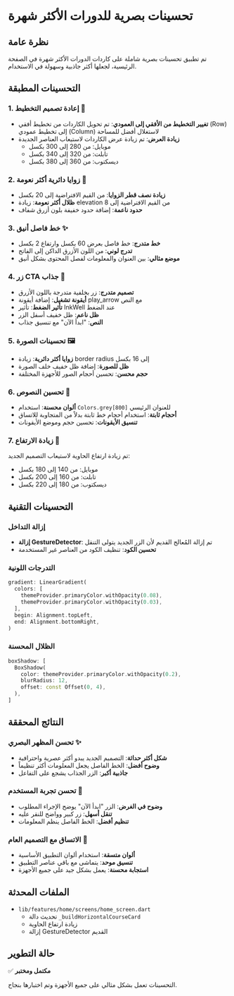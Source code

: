 # تحسينات بصرية للدورات الأكثر شهرة

## نظرة عامة
تم تطبيق تحسينات بصرية شاملة على كاردات الدورات الأكثر شهرة في الصفحة الرئيسية، لجعلها أكثر جاذبية وسهولة في الاستخدام.

## التحسينات المطبقة

### 1. إعادة تصميم التخطيط 📐
- **تغيير التخطيط من الأفقي إلى العمودي**: تم تحويل الكاردات من تخطيط أفقي (Row) إلى تخطيط عمودي (Column) لاستغلال أفضل للمساحة
- **زيادة العرض**: تم زيادة عرض الكاردات لاستيعاب العناصر الجديدة
  - موبايل: من 280 إلى 300 بكسل
  - تابلت: من 320 إلى 340 بكسل  
  - ديسكتوب: من 360 إلى 380 بكسل

### 2. زوايا دائرية أكثر نعومة 🔄
- **زيادة نصف قطر الزوايا**: من القيم الافتراضية إلى 20 بكسل
- **ظلال أكثر نعومة**: زيادة elevation من القيم الافتراضية إلى 8
- **حدود ناعمة**: إضافة حدود خفيفة بلون أزرق شفاف

### 3. خط فاصل أنيق ✨
- **خط متدرج**: خط فاصل بعرض 60 بكسل وارتفاع 2 بكسل
- **تدرج لوني**: من اللون الأزرق الداكن إلى الفاتح
- **موضع مثالي**: بين العنوان والمعلومات لفصل المحتوى بشكل أنيق

### 4. زر CTA جذاب 🎯
- **تصميم متدرج**: زر بخلفية متدرجة باللون الأزرق
- **أيقونة تشغيل**: إضافة أيقونة play_arrow مع النص
- **تأثير الضغط**: تأثير InkWell عند الضغط
- **ظل ناعم**: ظل خفيف أسفل الزر
- **النص**: "ابدأ الآن" مع تنسيق جذاب

### 5. تحسينات الصورة 🖼️
- **زوايا أكثر دائرية**: زيادة border radius إلى 16 بكسل
- **ظل للصورة**: إضافة ظل خفيف خلف الصورة
- **حجم محسن**: تحسين أحجام الصور للأجهزة المختلفة

### 6. تحسين النصوص 📝
- **ألوان محسنة**: استخدام `Colors.grey[800]` للعنوان الرئيسي
- **أحجام ثابتة**: استخدام أحجام خط ثابتة بدلاً من المتجاوبة للاتساق
- **تنسيق الأيقونات**: تحسين حجم وموضع الأيقونات

### 7. زيادة الارتفاع 📏
تم زيادة ارتفاع الحاوية لاستيعاب التصميم الجديد:
- موبايل: من 140 إلى 180 بكسل
- تابلت: من 160 إلى 200 بكسل  
- ديسكتوب: من 180 إلى 220 بكسل

## التحسينات التقنية

### إزالة التداخل
- **إزالة GestureDetector**: تم إزالة المُعالج القديم لأن الزر الجديد يتولى التنقل
- **تحسين الكود**: تنظيف الكود من العناصر غير المستخدمة

### التدرجات اللونية
```dart
gradient: LinearGradient(
  colors: [
    themeProvider.primaryColor.withOpacity(0.08),
    themeProvider.primaryColor.withOpacity(0.03),
  ],
  begin: Alignment.topLeft,
  end: Alignment.bottomRight,
)
```

### الظلال المحسنة
```dart
boxShadow: [
  BoxShadow(
    color: themeProvider.primaryColor.withOpacity(0.2),
    blurRadius: 12,
    offset: const Offset(0, 4),
  ),
]
```

## النتائج المحققة

### تحسن المظهر البصري ✨
- **شكل أكثر حداثة**: التصميم الجديد يبدو أكثر عصرية واحترافية
- **وضوح أفضل**: الخط الفاصل يجعل المعلومات أكثر تنظيماً
- **جاذبية أكبر**: الزر الجذاب يشجع على التفاعل

### تحسن تجربة المستخدم 🎯
- **وضوح في الغرض**: الزر "ابدأ الآن" يوضح الإجراء المطلوب
- **تنقل أسهل**: زر كبير وواضح للنقر عليه
- **تنظيم أفضل**: الخط الفاصل ينظم المعلومات

### الاتساق مع التصميم العام 🎨
- **ألوان متسقة**: استخدام ألوان التطبيق الأساسية
- **تنسيق موحد**: يتماشى مع باقي عناصر التطبيق
- **استجابة محسنة**: يعمل بشكل جيد على جميع الأجهزة

## الملفات المحدثة

- `lib/features/home/screens/home_screen.dart`
  - تحديث دالة `_buildHorizontalCourseCard`
  - زيادة ارتفاع الحاوية
  - إزالة GestureDetector القديم

## حالة التطوير
✅ **مكتمل ومختبر**

التحسينات تعمل بشكل مثالي على جميع الأجهزة وتم اختبارها بنجاح.
